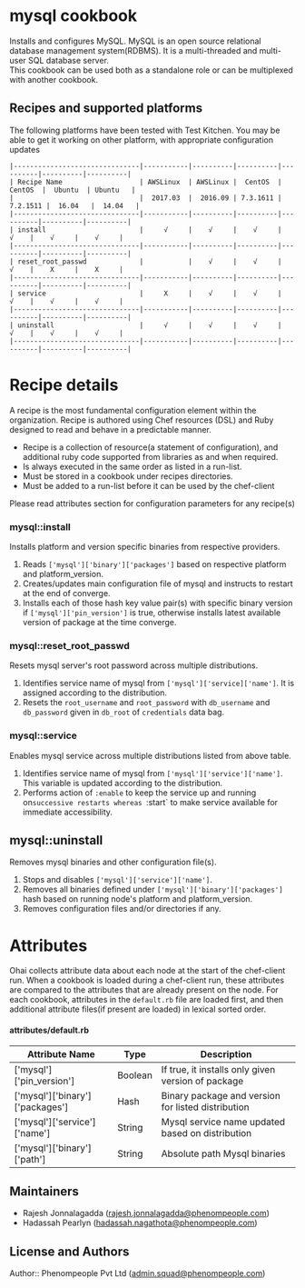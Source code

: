mysql cookbook
===============

Installs and configures MySQL. MySQL is an open source relational database management system(RDBMS). It is a multi-threaded and multi-user SQL database server.  
This cookbook can be used both as a standalone role or can be multiplexed with another cookbook. 

Recipes and supported platforms
-------------------------------
The following platforms have been tested with Test Kitchen. You may be 
able to get it working on other platform, with appropriate configuration updates
```
|-------------------------------|-----------|----------|----------|----------|----------|----------|
| Recipe Name                   | AWSLinux  | AWSLinux |  CentOS  |  CentOS  |  Ubuntu  | Ubuntu   |
|                               |  2017.03  |  2016.09 | 7.3.1611 | 7.2.1511 |  16.04   |  14.04   | 
|-------------------------------|-----------|----------|----------|----------|----------|----------|
| install                       |     √     |    √     |    √     |     √    |    √     |    √     |    
|-------------------------------|-----------|----------|----------|----------|----------|----------|
| reset_root_passwd             |           |    √     |    √     |     √    |    X     |    X     |    
|-------------------------------|-----------|----------|----------|----------|----------|----------|
| service                       |     X     |    √     |    √     |     √    |    √     |    √     |    
|-------------------------------|-----------|----------|----------|----------|----------|----------|
| uninstall                     |     √     |    √     |    √     |     √    |    √     |    √     |    
|-------------------------------|-----------|----------|----------|----------|----------|----------|

```
Recipe details
==============

A recipe is the most fundamental configuration element within the organization. Recipe is authored using 
Chef resources (DSL) and Ruby designed to read and behave in a predictable manner.

* Recipe is a collection of resource(a statement of configuration),
  and additional ruby code supported from libraries as and when required.
* Is always executed in the same order as listed in a run-list. 
* Must be stored in a cookbook under recipes directories.
* Must be added to a run-list before it can be used by the chef-client

Please read attributes section for configuration parameters for any recipe(s)

### mysql::install

Installs platform and version specific binaries from respective providers.    

1. Reads `['mysql']['binary']['packages']` based on respective platform and platform_version.   
1. Creates/updates main configuration file of mysql and instructs to restart at the end of converge.
1. Installs each of those hash key value pair(s) with specific binary version if `['mysql']['pin_version']` is true,
   otherwise installs latest available version of package at the time converge.

### mysql::reset_root_passwd

Resets mysql server's root password across multiple distributions.

1. Identifies service name of mysql from `['mysql']['service]['name']`. It is assigned according to the distribution.
1. Resets the `root_username` and `root_password` with `db_username` and `db_password` given in `db_root` of `credentials` data bag. 

### mysql::service

Enables mysql service across multiple distributions listed from above table.

1. Identifies service name of mysql from `['mysql']['service']['name']`. This variable is updated according to the distribution.
1. Performs action of `:enable` to keep the service up and running on`successive restarts whereas `:start` to make service available for immediate accessibility.

## mysql::uninstall

Removes mysql binaries and other configuration file(s). 

1. Stops and disables `['mysql']['service']['name']`.
1. Removes all binaries defined under `['mysql']['binary']['packages']` hash based on running node's platform and platform_version.
1. Removes configuration files and/or directories if any.


Attributes
==========

Ohai collects attribute data about each node at the start of the chef-client run.
When a cookbook is loaded during a chef-client run, these attributes are compared to the attributes that are already present on the node.
For each cookbook, attributes in the `default.rb` file are loaded first, and then additional attribute files(if present are loaded) in lexical sorted order.

#### attributes/default.rb

|Attribute Name                                 | Type          | Description                                                          |
|---------------------------------------------- |---------------|----------------------------------------------------------------------|
| ['mysql']['pin_version']                      | Boolean       | If true, it installs only given version of package                   |
| ['mysql']['binary']['packages']               | Hash          | Binary package and version for listed distribution                   | 
| ['mysql']['service']['name']                  | String        | Mysql service name updated based on distribution                     |
| ['mysql']['binary']['path']                   | String        | Absolute path Mysql binaries                                         |

## Maintainers

* Rajesh Jonnalagadda (<rajesh.jonnalagadda@phenompeople.com>)
* Hadassah Pearlyn (<hadassah.nagathota@phenompeople.com>)

## License and Authors

Author:: Phenompeople Pvt Ltd (<admin.squad@phenompeople.com>)
